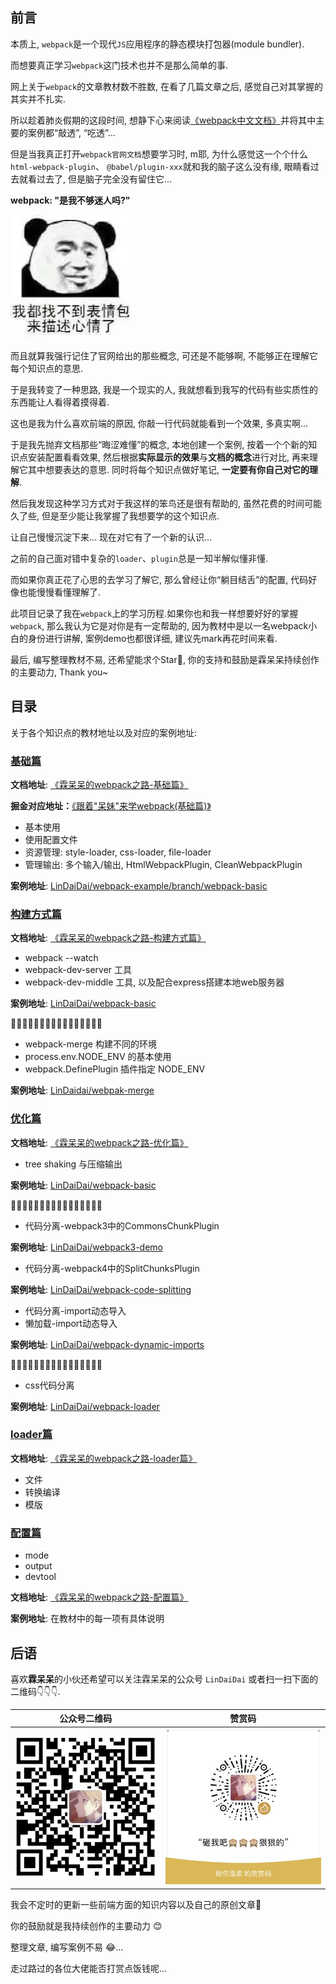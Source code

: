 ## 前言

本质上, `webpack`是一个现代`JS`应用程序的静态模块打包器(module bundler).

而想要真正学习`webpack`这门技术也并不是那么简单的事.

网上关于`webpack`的文章教材数不胜数, 在看了几篇文章之后, 感觉自己对其掌握的其实并不扎实.

所以趁着肺炎假期的这段时间, 想静下心来阅读[《webpack中文文档》](https://www.webpackjs.com/concepts/)并将其中主要的案例都“敲透”, “吃透”...

但是当我真正打开`webpack官网文档`想要学习时, m耶, 为什么感觉这一个个什么`html-webpack-plugin`、 `@babel/plugin-xxx`就和我的脑子这么没有缘, 眼睛看过去就看过去了, 但是脑子完全没有留住它...

**webpack: "是我不够迷人吗?"**

![找不到表情包](./resource/找不到表情包.jpeg)



而且就算我强行记住了官网给出的那些概念, 可还是不能够啊, 不能够正在理解它每个知识点的意思.

于是我转变了一种思路, 我是一个现实的人, 我就想看到我写的代码有些实质性的东西能让人看得着摸得着.

这也是我为什么喜欢前端的原因, 你敲一行代码就能看到一个效果, 多真实啊...

于是我先抛弃文档那些“晦涩难懂”的概念, 本地创建一个案例, 按着一个个新的知识点安装配置看看效果, 然后根据**实际显示的效果**与**文档的概念**进行对比, 再来理解它其中想要表达的意思. 同时将每个知识点做好笔记, **一定要有你自己对它的理解**.

然后我发现这种学习方式对于我这样的笨鸟还是很有帮助的, 虽然花费的时间可能久了些, 但是至少能让我掌握了我想要学的这个知识点.

让自己慢慢沉淀下来... 现在对它有了一个新的认识...

之前的自己面对错中复杂的`loader`、`plugin`总是一知半解似懂非懂.

而如果你真正花了心思的去学习了解它, 那么曾经让你“躺目结舌”的配置, 代码好像也能慢慢看懂理解了.

此项目记录了我在`webpack`上的学习历程.如果你也和我一样想要好好的掌握`webpack`, 那么我认为它是对你是有一定帮助的, 因为教材中是以一名webpack小白的身份进行讲解, 案例demo也都很详细, 建议先mark再花时间来看.

最后, 编写整理教材不易, 还希望能求个Star🌟, 你的支持和鼓励是霖呆呆持续创作的主要动力, Thank you~



## 目录

关于各个知识点的教材地址以及对应的案例地址:

### [基础篇](https://github.com/LinDaiDai/niubility-coding-js/blob/master/%E5%89%8D%E7%AB%AF%E5%B7%A5%E7%A8%8B%E5%8C%96/webpack/霖呆呆的webpack之路-基础篇.md)

**文档地址**: [《霖呆呆的webpack之路-基础篇》](https://github.com/LinDaiDai/niubility-coding-js/blob/master/%E5%89%8D%E7%AB%AF%E5%B7%A5%E7%A8%8B%E5%8C%96/webpack/霖呆呆的webpack之路-基础篇.md)

**掘金对应地址：**[《跟着"呆妹"来学webpack(基础篇)》](https://juejin.im/post/5e9ada576fb9a03c391300a1)

- 基本使用
- 使用配置文件
- 资源管理: style-loader, css-loader, file-loader
- 管理输出: 多个输入/输出, HtmlWebpackPlugin, CleanWebpackPlugin

**案例地址**: [LinDaiDai/webpack-example/branch/webpack-basic](https://github.com/LinDaiDai/webpack-example/tree/webpack-basic)



### [构建方式篇](https://github.com/LinDaiDai/niubility-coding-js/blob/master/%E5%89%8D%E7%AB%AF%E5%B7%A5%E7%A8%8B%E5%8C%96/webpack/霖呆呆的webpack之路-构建方式篇.md)

**文档地址**: [《霖呆呆的webpack之路-构建方式篇》](https://github.com/LinDaiDai/niubility-coding-js/blob/master/%E5%89%8D%E7%AB%AF%E5%B7%A5%E7%A8%8B%E5%8C%96/webpack/霖呆呆的webpack之路-构建方式篇.md)

- webpack --watch
- webpack-dev-server 工具
- webpack-dev-middle 工具, 以及配合express搭建本地web服务器

**案例地址**: [LinDaiDai/webpack-basic]()

🌟🌟🌟🌟🌟🌟🌟🌟🌟🌟🌟🌟🌟🌟🌟🌟

- webpack-merge 构建不同的环境
- process.env.NODE_ENV 的基本使用
- webpack.DefinePlugin 插件指定 NODE_ENV

**案例地址**: [LinDaidai/webpak-merge]()



### [优化篇](https://github.com/LinDaiDai/niubility-coding-js/blob/master/%E5%89%8D%E7%AB%AF%E5%B7%A5%E7%A8%8B%E5%8C%96/webpack/霖呆呆的webpack之路-优化篇.md)

**文档地址**: [《霖呆呆的webpack之路-优化篇》](https://github.com/LinDaiDai/niubility-coding-js/blob/master/%E5%89%8D%E7%AB%AF%E5%B7%A5%E7%A8%8B%E5%8C%96/webpack/霖呆呆的webpack之路-优化篇.md)

- tree shaking 与压缩输出

**案例地址**: [LinDaiDai/webpack-basic]()

🌟🌟🌟🌟🌟🌟🌟🌟🌟🌟🌟🌟🌟🌟🌟🌟

- 代码分离-webpack3中的CommonsChunkPlugin

**案例地址**: [LinDaiDai/webpack3-demo]()

- 代码分离-webpack4中的SplitChunksPlugin

**案例地址**: [LinDaiDai/webpack-code-splitting]()

- 代码分离-import动态导入
- 懒加载-import动态导入

**案例地址**: [LinDaiDai/webpack-dynamic-imports]()

🌟🌟🌟🌟🌟🌟🌟🌟🌟🌟🌟🌟🌟🌟🌟🌟

- css代码分离

**案例地址**: [LinDaiDai/webpack-loader]()



### [loader篇](https://github.com/LinDaiDai/niubility-coding-js/blob/master/%E5%89%8D%E7%AB%AF%E5%B7%A5%E7%A8%8B%E5%8C%96/webpack/霖呆呆的webpack之路-loader篇.md)

**文档地址**: [《霖呆呆的webpack之路-loader篇》](https://github.com/LinDaiDai/niubility-coding-js/blob/master/%E5%89%8D%E7%AB%AF%E5%B7%A5%E7%A8%8B%E5%8C%96/webpack/霖呆呆的webpack之路-loader篇.md)

- 文件
- 转换编译
- 模版



### [配置篇](https://github.com/LinDaiDai/niubility-coding-js/blob/master/%E5%89%8D%E7%AB%AF%E5%B7%A5%E7%A8%8B%E5%8C%96/webpack/霖呆呆的webpack之路-配置篇.md)

- mode
- output
- devtool

**文档地址**: [《霖呆呆的webpack之路-配置篇》](https://github.com/LinDaiDai/niubility-coding-js/blob/master/%E5%89%8D%E7%AB%AF%E5%B7%A5%E7%A8%8B%E5%8C%96/webpack/霖呆呆的webpack之路-配置篇.md)

**案例地址**: 在教材中的每一项有具体说明



## 后语

喜欢**霖呆呆**的小伙还希望可以关注霖呆呆的公众号 `LinDaiDai` 或者扫一扫下面的二维码👇👇👇.

| 公众号二维码                              | 赞赏码                              |
| ----------------------------------------- | ----------------------------------- |
| ![](./resource/LinDaiDai公众号二维码.png) | ![](./resource/LinDaiDai赞赏码.png) |

我会不定时的更新一些前端方面的知识内容以及自己的原创文章🎉

你的鼓励就是我持续创作的主要动力 😊

整理文章, 编写案例不易 😂... 

走过路过的各位大佬能否打赏点饭钱呢...


